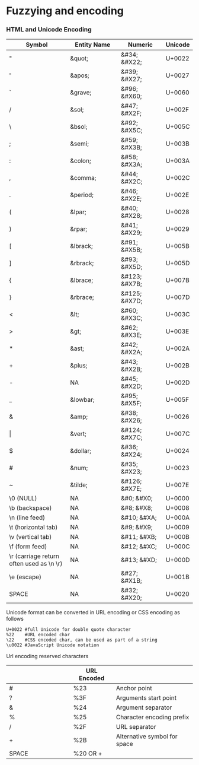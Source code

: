 # Fuzzying and encoding

### HTML and Unicode Encoding

<table><thead><tr><th width="211.55256064690028">Symbol</th><th width="181">Entity Name</th><th width="150">Numeric</th><th>Unicode</th></tr></thead><tbody><tr><td>"</td><td>&#x26;quot;</td><td>&#x26;#34; &#x26;#X22;</td><td>U+0022</td></tr><tr><td>'</td><td>&#x26;apos;</td><td>&#x26;#39; &#x26;#X27;</td><td>U+0027</td></tr><tr><td>`</td><td>&#x26;grave;</td><td>&#x26;#96; &#x26;#X60;</td><td>U+0060</td></tr><tr><td>/</td><td>&#x26;sol;</td><td>&#x26;#47; &#x26;#X2F;</td><td>U+002F</td></tr><tr><td>\</td><td>&#x26;bsol;</td><td>&#x26;#92; &#x26;#X5C;</td><td>U+005C</td></tr><tr><td>;</td><td>&#x26;semi;</td><td>&#x26;#59; &#x26;#X3B;</td><td>U+003B</td></tr><tr><td>:</td><td>&#x26;colon;</td><td>&#x26;#58; &#x26;#X3A;</td><td>U+003A</td></tr><tr><td>,</td><td>&#x26;comma;</td><td>&#x26;#44; &#x26;#X2C;</td><td>U+002C</td></tr><tr><td>.</td><td>&#x26;period;</td><td>&#x26;#46; &#x26;#X2E;</td><td>U+002E</td></tr><tr><td>(</td><td>&#x26;lpar;</td><td>&#x26;#40; &#x26;#X28;</td><td>U+0028</td></tr><tr><td>)</td><td>&#x26;rpar;</td><td>&#x26;#41; &#x26;#X29;</td><td>U+0029</td></tr><tr><td>[</td><td>&#x26;lbrack;</td><td>&#x26;#91; &#x26;#X5B;</td><td>U+005B</td></tr><tr><td>]</td><td>&#x26;rbrack;</td><td>&#x26;#93; &#x26;#X5D;</td><td>U+005D</td></tr><tr><td>{</td><td>&#x26;lbrace;</td><td>&#x26;#123; &#x26;#X7B;</td><td>U+007B</td></tr><tr><td>}</td><td>&#x26;rbrace;</td><td>&#x26;#125; &#x26;#X7D;</td><td>U+007D</td></tr><tr><td>&#x3C;</td><td>&#x26;lt;</td><td>&#x26;#60; &#x26;#X3C;</td><td>U+003C</td></tr><tr><td>></td><td>&#x26;gt;</td><td>&#x26;#62; &#x26;#X3E;</td><td>U+003E</td></tr><tr><td>*</td><td>&#x26;ast;</td><td>&#x26;#42; &#x26;#X2A;</td><td>U+002A</td></tr><tr><td>+</td><td>&#x26;plus;</td><td>&#x26;#43; &#x26;#X2B;</td><td>U+002B</td></tr><tr><td>-</td><td>NA</td><td>&#x26;#45; &#x26;#X2D;</td><td>U+002D</td></tr><tr><td>_</td><td>&#x26;lowbar;</td><td>&#x26;#95; &#x26;#X5F;</td><td>U+005F</td></tr><tr><td>&#x26;</td><td>&#x26;amp;</td><td>&#x26;#38; &#x26;#X26;</td><td>U+0026</td></tr><tr><td>|</td><td>&#x26;vert;</td><td>&#x26;#124; &#x26;#X7C;</td><td>U+007C</td></tr><tr><td>$</td><td>&#x26;dollar;</td><td>&#x26;#36; &#x26;#X24;</td><td>U+0024</td></tr><tr><td>#</td><td>&#x26;num;</td><td>&#x26;#35; &#x26;#X23;</td><td>U+0023</td></tr><tr><td>~</td><td>&#x26;tilde;</td><td>&#x26;#126; &#x26;#X7E;</td><td>U+007E</td></tr><tr><td>\0 (NULL)</td><td>NA</td><td>&#x26;#0; &#x26;#X0;</td><td>U+0000</td></tr><tr><td>\b (backspace)</td><td>NA</td><td>&#x26;#8; &#x26;#X8;</td><td>U+0008</td></tr><tr><td>\n (line feed)</td><td>NA</td><td>&#x26;#10; &#x26;#XA;</td><td>U+000A</td></tr><tr><td>\t (horizontal tab)</td><td>NA</td><td>&#x26;#9; &#x26;#X9;</td><td>U+0009</td></tr><tr><td>\v (vertical tab)</td><td>NA</td><td>&#x26;#11; &#x26;#XB;</td><td>U+000B</td></tr><tr><td>\f (form feed)</td><td>NA</td><td>&#x26;#12; &#x26;#XC;</td><td>U+000C</td></tr><tr><td>\r (carriage return often used as \n \r)</td><td>NA</td><td>&#x26;#13; &#x26;#XD;</td><td>U+000D</td></tr><tr><td>\e (escape)</td><td>NA</td><td>&#x26;#27; &#x26;#X1B;</td><td>U+001B</td></tr><tr><td>SPACE</td><td>NA</td><td>&#x26;#32; &#x26;#X20;</td><td>U+0020</td></tr></tbody></table>

Unicode format can be converted in URL encoding or CSS encoding as follows

```
U+0022 #full Unicode for double quote character
%22    #URL encoded char
\22    #CSS encoded char, can be used as part of a string
\u0022 #JavaScript Unicode notation
```

Url encoding reserved characters

<table><thead><tr><th width="157"></th><th>URL Encoded</th><th></th></tr></thead><tbody><tr><td>#</td><td>%23</td><td>Anchor point</td></tr><tr><td>?</td><td>%3F</td><td>Arguments start point</td></tr><tr><td>&#x26;</td><td>%24</td><td>Argument separator</td></tr><tr><td>%</td><td>%25</td><td>Character encoding prefix</td></tr><tr><td>/</td><td>%2F</td><td>URL separator</td></tr><tr><td>+</td><td>%2B</td><td>Alternative symbol for space</td></tr><tr><td>SPACE</td><td>%20 OR +</td><td></td></tr></tbody></table>
